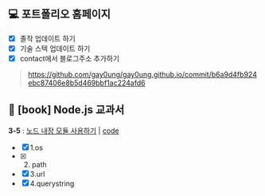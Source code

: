 ## 💻 포트폴리오 홈페이지
- [x] 졸작 업데이트 하기
- [x] 기술 스텍 업데이트 하기
- [x] contact에서 블로그주소 추가하기

> https://github.com/gay0ung/gay0ung.github.io/commit/b6a9d4fb924ebc87406e8b5d469bbf1ac224afd6

## 📗 [book] Node.js 교과서
 **3-5** : [노드 내장 모듈 사용하기](https://velog.io/@gay0ung/%EB%82%B4%EC%9E%A5-%EB%AA%A8%EB%93%88-%EC%82%AC%EC%9A%A9#1-os) | [code](https://github.com/gay0ung/JS_study/commit/8dd51562863458eb6a162b01208134ba8f5a0d07)
-  [x] 1.os
- [x] 2. path
- [x] 3.url
- [x] 4.querystring
